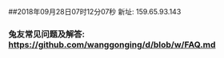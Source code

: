 ##2018年09月28日07时12分07秒 新址: 159.65.93.143
### 兔友常见问题及解答: https://github.com/wanggonging/d/blob/w/FAQ.md
